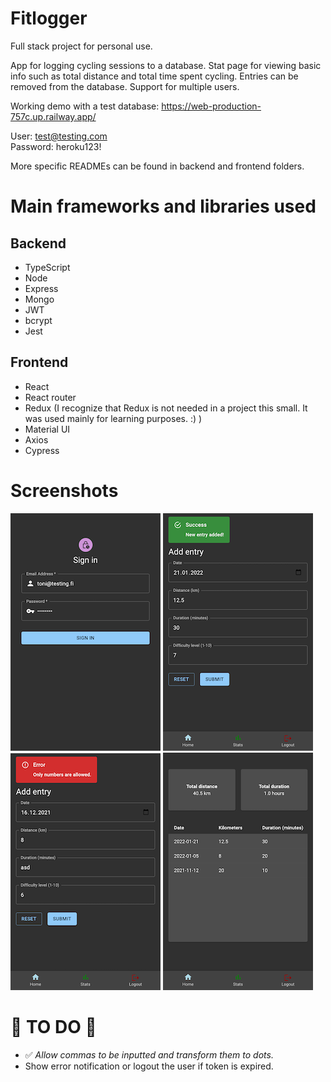 # Fitlogger

Full stack project for personal use.

App for logging cycling sessions to a database. Stat page for viewing basic info such as total distance and total time spent cycling. Entries can be removed from the database. Support for multiple users.

Working demo with a test database:
https://web-production-757c.up.railway.app/

User: test@testing.com  
Password: heroku123!

More specific READMEs can be found in backend and frontend folders.

# Main frameworks and libraries used
## Backend
- TypeScript
- Node
- Express
- Mongo
- JWT
- bcrypt
- Jest

## Frontend
- React
- React router
- Redux (I recognize that Redux is not needed in a project this small. It was used mainly for learning purposes. :) )
- Material UI
- Axios
- Cypress

# Screenshots
![Login page](./screens/fitlogger_login.png)
![Home page](./screens/fitlogger_home.png)
![Home page error](./screens/fitlogger_home_err.png)
![Stat page](./screens/fitlogger_stats.png)

# :construction: TO DO :construction:

- :white_check_mark: *Allow commas to be inputted and transform them to dots.*
- Show error notification or logout the user if token is expired.